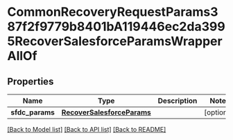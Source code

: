 # CommonRecoveryRequestParams387f2f9779b8401bA119446ec2da3995RecoverSalesforceParamsWrapperAllOf


## Properties
Name | Type | Description | Notes
------------ | ------------- | ------------- | -------------
**sfdc_params** | [**RecoverSalesforceParams**](RecoverSalesforceParams.md) |  | [optional] 

[[Back to Model list]](../README.md#documentation-for-models) [[Back to API list]](../README.md#documentation-for-api-endpoints) [[Back to README]](../README.md)


